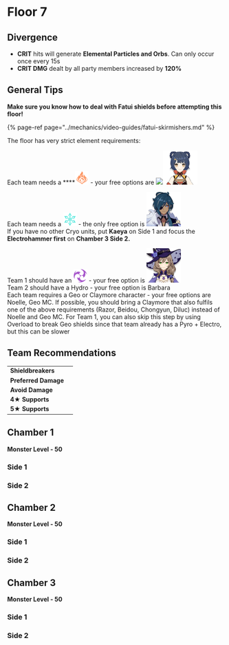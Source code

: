 # Floor 7

## Divergence

* **CRIT** hits will generate **Elemental Particles and Orbs**. Can only occur once every 15s
* **CRIT DMG** dealt by all party members increased by **120%**

## General Tips

**Make sure you know how to deal with Fatui shields before attempting this floor!**

{% page-ref page="../mechanics/video-guides/fatui-skirmishers.md" %}

The floor has very strict element requirements:  
  
Each team needs a ****![](../.gitbook/assets/pyro_small.png)  - your free options are ​![](https://firebasestorage.googleapis.com/v0/b/gitbook-28427.appspot.com/o/assets%2F-MVAGyyACcSzyzfmgy7f%2F-MVKTPJXzkfD7cQl9kZr%2F-MVK_BSWgxb2kRAIvYGt%2FUI_AvatarIcon_Amber.png?alt=media&token=5ed44853-bcab-47df-af93-e6c4f69de461)![](../.gitbook/assets/ui_avataricon_xiangling.png) 

Each team needs a ![](../.gitbook/assets/cryo_small.png) - the only free option is ​![](../.gitbook/assets/ui_avataricon_kaeya.png)   
If you have no other Cryo units, put **Kaeya** on Side 1 and focus the **Electrohammer first** on **Chamber 3 Side 2.**

Team 1 should have an ![](../.gitbook/assets/electro_small.png) - your free option is ![](../.gitbook/assets/ui_avataricon_lisa.png)   
Team 2 should have a Hydro - your free option is Barbara  
Each team requires a Geo or Claymore character - your free options are Noelle, Geo MC. If possible, you should bring a Claymore that also fulfils one of the above requirements \(Razor, Beidou, Chongyun, Diluc\) instead of Noelle and Geo MC. For Team 1, you can also skip this step by using Overload to break Geo shields since that team already has a Pyro + Electro, but this can be slower

## Team Recommendations

|  |  |
| :--- | :--- |
| **Shieldbreakers** |  |
| **Preferred Damage** |  |
| **Avoid Damage** |  |
| **4**★ **Supports** |  |
| **5**★ **Supports** |  |

## Chamber 1

**Monster Level - 50**

### Side 1

### Side 2

## **Chamber 2**

**Monster Level - 50**

### Side 1

### Side 2

## **Chamber 3**

**Monster Level - 50**

### Side 1

### Side 2

